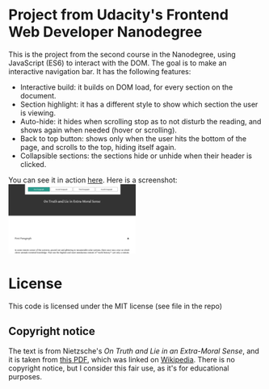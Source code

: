 # Project from Udacity's Frontend Web Developer Nanodegree
This is the project from the second course in the Nanodegree, using JavaScript
(ES6) to interact with the DOM. The goal is to make an interactive navigation
bar. It has the following features:
* Interactive build: it builds on DOM load, for every section on the
  document.
* Section highlight: it has a different style to show which section the user
  is viewing.
* Auto-hide: it hides when scrolling stop as to not disturb the reading, and
  shows again when needed (hover or scrolling).
* Back to top button: shows only when the user hits the bottom of the page, and
  scrolls to the top, hiding itself again.
* Collapsible sections: the sections hide or unhide when their header is clicked.

You can see it in action [here](https://pablomartan.es/projects/landing-page/index.html).
Here is a screenshot:
<img style="width: 50%" src="./screenshot.png" />

# License
This code is licensed under the MIT license (see file in the repo)

## Copyright notice
The text is from Nietzsche's _On Truth and Lie in an Extra-Moral Sense_, and it is
taken from [this PDF](https://jpcatholic.edu/NCUpdf/Nietzsche.pdf), which was
linked on [Wikipedia](https://en.wikipedia.org/wiki/On_Truth_and_Lies_in_a_Nonmoral_Sense).
There is no copyright notice, but I consider this fair use, as it's for
educational purposes.
